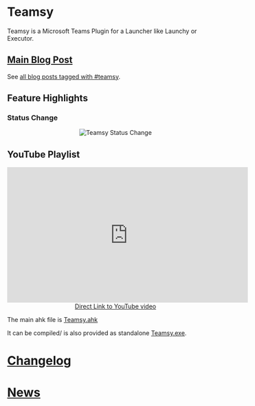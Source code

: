 # Teamsy

Teamsy is a Microsoft Teams Plugin for a Launcher like Launchy or Executor.

## [Main Blog Post](https://tdalon.blogspot.com/teamsy)

See [all blog posts tagged with #teamsy](https://tdalon.blogspot.com/search/label/teamsy).

## Feature Highlights

### Status Change

<div style="text-align:center"><img src="/ahk/img/Teamsy_StatusChange.gif" alt="Teamsy Status Change"></div>

## YouTube Playlist

<div align="center"><iframe width="560" height="315" src="https://www.youtube.com/embed/zLFWKFfLHnU" frameborder="0" allow="accelerometer; autoplay; encrypted-media; gyroscope; picture-in-picture" allowfullscreen></iframe><br><a href="https://www.youtube.com/watch?v=zLFWKFfLHnU">Direct Link to YouTube video</a></div>

The main ahk file is [Teamsy.ahk](https://github.com/tdalon/ahk/blob/master/Teamsy.ahk)

It can be compiled/ is also provided as standalone [Teamsy.exe](https://github.com/tdalon/ahk/blob/master/PowerTools/Teamsy.exe).

# [Changelog](Teamsy-(Changelog))

# [News](https://twitter.com/search?q=%23Teamsy%20%23MicrosoftTeams)
